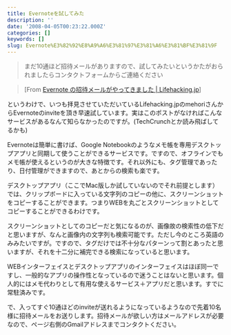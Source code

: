 ```yaml
---
title: Evernoteを試してみた
description: ''
date: '2008-04-05T00:23:22.000Z'
categories: []
keywords: []
slug: Evernote%E3%82%92%E8%A9%A6%E3%81%97%E3%81%A6%E3%81%BF%E3%81%9F
---
```

> まだ10通ほど招待メールがありますので、試してみたいというかたがおられましたらコンタクトフォームからご連絡ください

> \[From [Evernote の招待メールがやってきました | Lifehacking.jp](http://lifehacking.jp/2008/03/evernote-invite/)\]

というわけで、いつも拝見させていただいているLifehacking.jpのmehoriさんからEvernoteのinviteを頂き早速試しています。実はこのポストがなければこんなサービスがあるなんて知らなかったのですが。(TechCrunchとか読み飛ばしてるかも)

Evernoteは簡単に書けば、Google Notebookのようなメモ帳を専用デスクトップアプリと同期して使うことができるサービスです。ですので、オフラインでもメモ帳が使えるというのが大きな特徴です。それ以外にも、タグ管理であったり、日付管理ができますので、あとからの検索も楽です。

デスクトップアプリ（ここでMac版しか試していないのでそれ前提とします）では、クリップボードに入っている文字列のコピーの他に、スクリーンショットをコピーすることができます。つまりWEBを丸ごとスクリーンショットとしてコピーすることができるわけです。

スクリーンショットとしてのコピーだと気になるのが、画像故の検索性の低下だと思いますが、なんと画像内の文字列も検索可能です。ただし今のところ英語のみみたいですが。ですので、タグだけでは不十分なパターンって割とあったと思いますが、それを十二分に補完できる検索になっていると思います。

WEBインターフェイスとデスクトップアプリのインターフェイスはほぼ同一ですし、一般的なアプリの操作性となっているので迷うことはないと思います。個人的にはメモ代わりとして有用な使えるサービス＋アプリだと思います。すでに常駐済みです。

で、入ってすぐ10通ほどのinviteが送れるようになっているようなので先着10名様に招待メールをお送りします。招待メールが欲しい方はメールアドレスが必要なので、ページ右側のGmailアドレスまでコンタクトください。